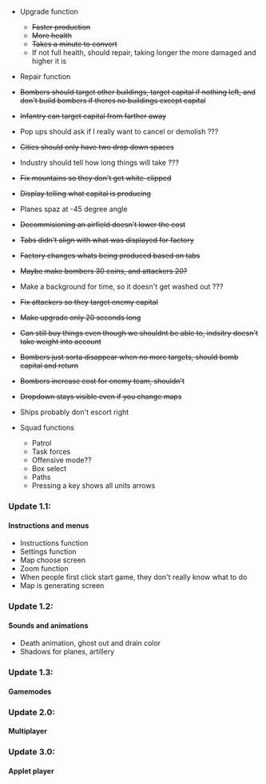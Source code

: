 - Upgrade function
	- ~~Faster production~~
	- ~~More health~~
	- ~~Takes a minute to convert~~
	- If not full health, should repair, taking longer the more damaged and higher it is
- Repair function
- ~~Bombers should target other buildings, target capital if nothing left, and don't build bombers if theres no buildings except capital~~
- ~~Infantry can target capital from farther away~~
- Pop ups should ask if I really want to cancel or demolish ???
- ~~Cities should only have two drop down spaces~~
- Industry should tell how long things will take ???
- ~~Fix mountains so they don't get white-clipped~~
- ~~Display telling what capital is producing~~
- Planes spaz at -45 degree angle
- ~~Decommisioning an airfield doesn't lower the cost~~
- ~~Tabs didn't align with what was displayed for factory~~
- ~~Factory changes whats being produced based on tabs~~
- ~~Maybe make bombers 30 coins, and attackers 20?~~
- Make a background for time, so it doesn't get washed out ???
- ~~Fix attackers so they target enemy capital~~
- ~~Make upgrade only 20 seconds long~~
- ~~Can still buy things even though we shouldnt be able to, indsitry doesn't take weight into account~~
- ~~Bombers just sorta disappear when no more targets, should bomb capital and return~~
- ~~Bombers increase cost for enemy team, shouldn't~~
- ~~Dropdown stays visible even if you change maps~~
- Ships probably don't escort right

- Squad functions
	- Patrol
	- Task forces
	- Offensive mode??
	- Box select
	- Paths
	- Pressing a key shows all units arrows

### Update 1.1:
#### Instructions and menus
- Instructions function
- Settings function
- Map choose screen
- Zoom function
- When people first click start game, they don't really know what to do
- Map is generating screen

### Update 1.2:
#### Sounds and animations
- Death animation, ghost out and drain color
- Shadows for planes, artillery

### Update 1.3:
#### Gamemodes

### Update 2.0:
#### Multiplayer

### Update 3.0:
#### Applet player
